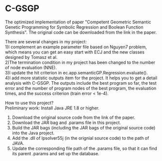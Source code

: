 # C-GSGP
The optimized implementation of paper "Competent Geometric Semantic Genetic Programming for Symbolic Regression and Boolean Function Synthesis". The original code can be downloaded from the link in the paper.


There are several changes in my project:  
1)I complement an example parameter file based on Nguyen7 problem, which means you can get an easy start with ECJ and the new classes designed by Tomasz et al.  
2)The termination condition in my project has been changed to the number of node evaluation (NNE).  
3)I update the hit criterion in ec.app.semanticGP.Regression.evaluate().  
4)I add more statistic outputs item for the project. It helps you to get a detail analysis with C-GSGP. The outputs include the best program so far, the test error and the number of program nodes of the best program, the evaluation times, and the success criterion (train error < 1e-4).    

How to use this project?  
Preliminary work: Install Java JRE 1.8 or higher.  
1) Download the original source code from the link of the paper.    
2) Download the JAR bag and .params file in this project.  
3) Build the JAR bags (including the JAR bags of the original source code) into the Java project.  
4) Add the .dll of lpsolver55j (in the orignial source code) to the path of JAVA.  
5) Update the corresponding file path of the .params file, so that it can find its parent .params and set up the database.  
